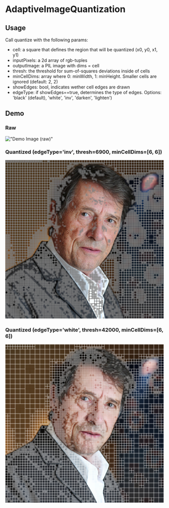 # AdaptiveImageQuantization

## Usage

Call quantize with the following params:

- cell: a square that defines the region that will be quantized (x0, y0, x1, y1)
- inputPixels: a 2d array of rgb-tuples
- outputImage: a PIL image with dims = cell
- thresh: the threshold for sum-of-squares deviations inside of cells
- minCellDims: array where 0: minWidth, 1: minHeight. Smaller cells are ignored (default: 2, 2)
- showEdges: bool, indicates wether cell edges are drawn
- edgeType: if showEdges==true, determines the type of edges. Options: 'black' (default), 'white', 'inv', 'darken', 'lighten')

## Demo

### Raw

!["Demo Image (raw)"](https://github.com/wunderwald/AdaptiveImageQuantization/blob/master/inputDemo.jpg)

### Quantized (edgeType='inv', thresh=6900, minCellDims=[6, 6])

!["Demo Image (quantized)"](https://github.com/wunderwald/AdaptiveImageQuantization/blob/master/demoOut/out_6900_inv_min6x6.png)


### Quantized (edgeType='white', thresh=42000, minCellDims=[6, 6])

!["Demo Image (quantized)"](https://github.com/wunderwald/AdaptiveImageQuantization/blob/master/demoOut/out_42000_white_min6x6.png)

